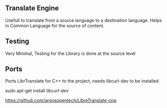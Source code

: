 ## Translate Engine
Usefull to translate from a source language to a destination language. Helps in
Common Language for the source of content.

## Testing
Very Minimal, Testing for the Library is done at the source level

## Ports
Ports LibrTranslate for C++ to the project, needs libcurl-dev to be installed

sudo apt-get install libcurl-dev

https://github.com/argosopentech/LibreTranslate-cpp
